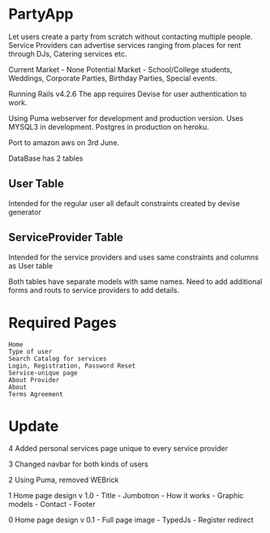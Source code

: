 # PartyApp

Let users create a party from scratch without contacting multiple people. Service Providers can advertise services ranging from places for rent through DJs, Catering services etc. 

Current Market - None
Potential Market - School/College students, Weddings, Corporate Parties, Birthday Parties, Special events.

Running Rails v4.2.6
The app requires Devise for user authentication to work.

Using Puma webserver for development and production version. Uses MYSQL3 in development. Postgres in production on heroku.

Port to amazon aws on 3rd June.

DataBase has 2 tables

## User Table

Intended for the regular user all default constraints created by devise generator 

## ServiceProvider Table

Intended for the service providers and uses same constraints and columns as User table

Both tables have separate models with same names. Need to add additional forms and routs to service providers to add details.

# Required Pages
    
    Home
    Type of user
    Search Catalog for services
    Login, Registration, Password Reset
    Service-unique page
    About Provider
    About
    Terms Agreement

# Update 

4 Added personal services page unique to every service provider

3 Changed navbar for both kinds of users

2 Using Puma, removed WEBrick

1 Home page design v 1.0
	- Title
	- Jumbotron
	- How it works
	- Graphic models
	- Contact 
	- Footer

0 Home page design v 0.1
	- Full page image
	- TypedJs
	- Register redirect